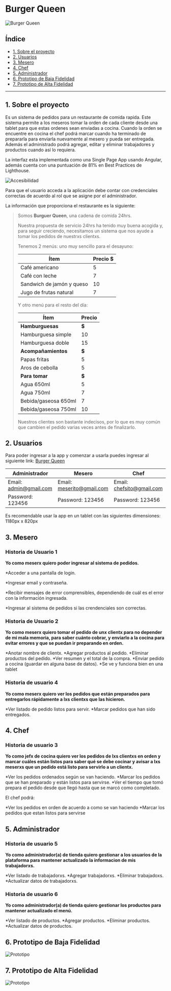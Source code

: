 # Burger Queen  
![Burger Queen](./burger-queen/images/LogoBQ.png)

## Índice

* [1. Sobre el proyecto](#1-sobre-el-proyecto)
* [2. Usuarios](#2-usuarios)
* [3. Mesero](#3-mesero)
* [4. Chef](#4-chef)
* [5. Administrador](#5-administrador)
* [6. Prototipo de Baja Fidelidad](#6-prototipo-de-baja-fidelidad)
* [7. Prototipo de Alta Fidelidad](#7-prototipo-de-alta-fidelidad)


***

## 1. Sobre el proyecto

Es un sistema de pedidos para un restaurante de comida rapida. Este sistema permite a los meseros tomar la orden de cada cliente desde una tablet para que estas ordenes sean enviadas a cocina. Cuando la orden se encuentre en cocina el chef podrá marcar cuando ha terminado de prepararla para enviarla nuevamente al mesero y pueda ser entregada. Además el administrado podrá agregar, editar y eliminar trabajadores y productos cuando así lo requiera.

La interfaz esta implementada como una Single Page App usando Angular, además cuenta con una puntuación de 81% en Best Practices de Lighthouse.

![Accesibilidad](./burger-queen/images/Accesibilidad.png)

Para que el usuario acceda a la aplicación debe contar con credenciales correctas de acuerdo al rol que se asigne por el administrador. 

La información que proporciona el restaurante es la siguiente:

> Somos **Burguer Queen**, una cadena de comida 24hrs.
>
> Nuestra propuesta de servicio 24hrs ha tenido muy buena acogida y, para
> seguir creciendo, necesitamos un sistema que nos ayude a tomar los pedidos de
> nuestrxs clientxs.
>
> Tenemos 2 menús: uno muy sencillo para el desayuno:
>
> | Ítem                      |Precio $|
> |---------------------------|------|
> | Café americano            |    5 |
> | Café con leche            |    7 |
> | Sandwich de jamón y queso |   10 |
> | Jugo de frutas natural    |    7 |
>
> Y otro menú para el resto del día:
>
> | Ítem                      |Precio|
> |---------------------------|------|
> |**Hamburguesas**           |   **$**   |
> |Hamburguesa simple         |    10|
> |Hamburguesa doble          |    15|
> |**Acompañamientos**        |   **$**   |
> |Papas fritas               |     5|
> |Aros de cebolla            |     5|
> |**Para tomar**             |   **$**   |
> |Agua 650ml                 |     5|
> |Agua 750ml                 |     7|
> |Bebida/gaseosa 650ml       |     7|
> |Bebida/gaseosa 750ml       |     10|
>
> Nuestros clientes son bastante indecisos, por lo que es muy común que cambien
> el pedido varias veces antes de finalizarlo.

## 2. Usuarios

Para poder ingresar a la app y comenzar a usarla puedes ingresar al siguiente link: [Burger Queen]()

| Administrador         | Mesero                   | Chef                     |
|-----------------------|--------------------------|--------------------------|
|Email: admin@gmail.com |Email: meserito@gmail.com |Email: chefsito@gmail.com |
|Password: 123456       |Password: 123456          |Password: 123456          |


Es recomendable usar la app en un tablet con las siguientes dimensiones: 1180px x 820px

## 3. Mesero
### Historia de Usuario 1 
**Yo como meserx quiero poder ingresar al sistema de pedidos.**

*Acceder a una pantalla de login.

*Ingresar email y contraseña.

*Recibir mensajes de error comprensibles, dependiendo de cuál es el error con la información ingresada.

*Ingresar al sistema de pedidos si las crendenciales son correctas.
### Historia de Usuario 2
**Yo como meserx quiero tomar el pedido de unx clientx para no depender de mi mala memoria, para saber cuánto cobrar, y enviarlo a la cocina para evitar errores y que se puedan ir preparando en orden.**

*Anotar nombre de clientx.
*Agregar productos al pedido.
*Eliminar productos del pedido.
*Ver resumen y el total de la compra.
*Enviar pedido a cocina (guardar en alguna base de datos).
*Se ve y funciona bien en una tablet

### Historia de usuario 4
**Yo como meserx quiero ver los pedidos que están preparados para entregarlos rápidamente a lxs clientxs que las hicieron.**

*Ver listado de pedido listos para servir.
*Marcar pedidos que han sido entregados.

## 4. Chef
### Historia de usuario 3
**Yo como jefx de cocina quiero ver los pedidos de lxs clientxs en orden y marcar cuáles están listos para saber qué se debe cocinar y avisar a lxs meserxs que un pedido está listo para servirlo a un clientx.**

*Ver los pedidos ordenados según se van haciendo.
*Marcar los pedidos que se han preparado y están listos para servirse.
*Ver el tiempo que tomó prepara el pedido desde que llegó hasta que se marcó como completado.

El chef podrá:

*Ver los pedidos en orden de acuerdo a como se van haciendo
*Marcar los pedidos que estan listos para servirse
## 5. Administrador
### Historia de usuario 5
**Yo como administrador(a) de tienda quiero gestionar a los usuarios de la plataforma para mantener actualizado la informacion de mis trabajadorxs.**

*Ver listado de trabajadorxs.
*Agregar trabajadorxs.
*Eliminar trabajadoxs.
*Actualizar datos de trabajadorxs.

### Historia de usuario 6
**Yo como administrador(a) de tienda quiero gestionar los productos para mantener actualizado el menú.**

*Ver listado de productos.
*Agregar productos.
*Eliminar productos.
*Actualizar datos de productos.

## 6. Prototipo de Baja Fidelidad

![Prototipo](./burger-queen/images/PBJ.png)
## 7. Prototipo de Alta Fidelidad 

![Prototipo](./burger-queen/images/PAF.png)

